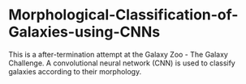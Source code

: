 # Morphological-Classification-of-Galaxies-using-CNNs
This is a after-termination attempt at the Galaxy Zoo - The Galaxy Challenge. A convolutional neural network (CNN) is used to classify galaxies according to their morphology. 
